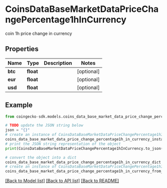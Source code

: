 # CoinsDataBaseMarketDataPriceChangePercentage1hInCurrency

coin 1h price change in currency

## Properties

Name | Type | Description | Notes
------------ | ------------- | ------------- | -------------
**btc** | **float** |  | [optional] 
**eur** | **float** |  | [optional] 
**usd** | **float** |  | [optional] 

## Example

```python
from coingecko-sdk.models.coins_data_base_market_data_price_change_percentage1h_in_currency import CoinsDataBaseMarketDataPriceChangePercentage1hInCurrency

# TODO update the JSON string below
json = "{}"
# create an instance of CoinsDataBaseMarketDataPriceChangePercentage1hInCurrency from a JSON string
coins_data_base_market_data_price_change_percentage1h_in_currency_instance = CoinsDataBaseMarketDataPriceChangePercentage1hInCurrency.from_json(json)
# print the JSON string representation of the object
print(CoinsDataBaseMarketDataPriceChangePercentage1hInCurrency.to_json())

# convert the object into a dict
coins_data_base_market_data_price_change_percentage1h_in_currency_dict = coins_data_base_market_data_price_change_percentage1h_in_currency_instance.to_dict()
# create an instance of CoinsDataBaseMarketDataPriceChangePercentage1hInCurrency from a dict
coins_data_base_market_data_price_change_percentage1h_in_currency_from_dict = CoinsDataBaseMarketDataPriceChangePercentage1hInCurrency.from_dict(coins_data_base_market_data_price_change_percentage1h_in_currency_dict)
```
[[Back to Model list]](../README.md#documentation-for-models) [[Back to API list]](../README.md#documentation-for-api-endpoints) [[Back to README]](../README.md)



